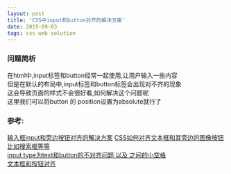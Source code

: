 ```yaml
---
layout: post
title: 'CSS中input和button对齐的解决方案'
date: 2019-09-03 
tags: css web solution
---
```



### 问题简析
在html中,input标签和button经常一起使用,让用户输入一些内容  
但是在默认的布局中,input标签和button标签会出现对不齐的现象  
这会导致页面的样式不会很好看,如何解决这个问题呢  
这里我们可以将button 的 position设置为absolute就行了

### 参考:
[输入框input和旁边按钮对齐的解决方案](https://www.cnblogs.com/ruanxh123/p/5658868.html)  [CSS如何对齐文本框和其旁边的图像按钮比如搜索框等等](https://www.jb51.net/css/154229.html)  
[input type为text和button的不对齐问题 以及 之间的小空格](https://blog.csdn.net/MrZZhou/article/details/72757936)  
[文本框和按钮对齐](https://blog.csdn.net/liaobc/article/details/6137770)  


